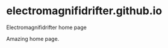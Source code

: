 # electromagnifidrifter.github.io
Electromagnifidrifter home page

Amazing home page.  

  
    
        
              
                      
                                                
                                  
                   
        
            
  
  
  
    

        
  

    
    
    

  
  



    
  

  

  
    
  
  


    
    





    
  

  
  
  

  
  


     









  









